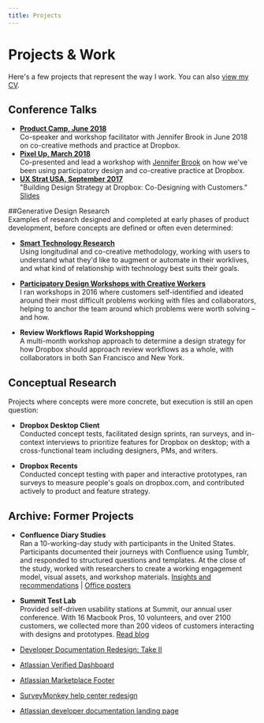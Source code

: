 ```yaml
---
title: Projects
---
```


# Projects & Work

Here's a few projects that represent the way I work. You can also [view my CV](/resume/).

## Conference Talks

* [**Product Camp, June 2018**](https://2018.productcamp.pl/) <br> Co-speaker and workshop facilitator with Jennifer Brook in June 2018 on co-creative methods and practice at Dropbox.  
* [**Pixel Up, March 2018**](https://pixelup.co.za/) <br> Co-presented and lead a workshop with [Jennifer Brook](http://jenniferbrook.com/) on how we've been using participatory design and co-creative practice at Dropbox.  
* [**UX Strat USA, September 2017**](http://www.uxstrat.com/usa/) <br> "Building Design Strategy at Dropbox: Co-Designing with Customers." [Slides](https://www.slideshare.net/UXSTRAT/ux-strat-usa-2017-ruth-buchanan-codesigning-dropbox-innovations-with-customers)


##Generative Design Research  
Examples of research designed and completed at early phases of product development, before concepts are defined or often even determined: 

* [**Smart Technology Research**](/projects/smart-tech/) <br> Using longitudinal and co-creative methodology, working with users to understand what they'd like to augment or automate in their worklives, and what kind of relationship with technology best suits their goals.  

* [**Participatory Design Workshops with Creative Workers**](/projects/nyc-codesign-workshops/) <br> I ran workshops in 2016 where customers self-identified and ideated around their most difficult problems working with files and collaborators, helping to anchor the team around which problems were worth solving – and how. 

* **Review Workflows Rapid Workshopping** <br> A multi-month workshop approach to determine a design strategy for how Dropbox should approach review workflows as a whole, with collaborators in both San Francisco and New York. 



## Conceptual Research
Projects where concepts were more concrete, but execution is still an open question: 

* __Dropbox Desktop Client__  
  Conducted concept tests, facilitated design sprints, ran surveys, and in-context interviews 
  to prioritize features for Dropbox on desktop; with a cross-functional team including 
  designers, PMs, and writers.  

* __Dropbox Recents__   
  Conducted concept testing with paper and interactive prototypes, ran surveys to measure people's goals on 
  dropbox.com, and contributed actively to product and feature strategy.  




## Archive: Former Projects  

* **Confluence Diary Studies**<br>  Ran a 10-working-day study with participants in the United States. Participants documented their journeys with Confluence using Tumblr, and responded to structured questions and templates. At the close of the study, worked with researchers to create a working engagement model, visual assets, and workshop materials. <a href="/projects/efi-diary">Insights and recommendations</a> | <a href="/projects/office-posters">Office posters</a>

* **Summit Test Lab** <br>Provided self-driven usability stations at Summit, our annual user conference. With 16 Macbook Pros, 10 volunteers, and over 2100 customers, we collected more than 200 videos of customers interacting with designs and prototypes. [Read blog](http://blogs.atlassian.com/2014/10/user-testing-atlassian-summit/)  

* [Developer Documentation Redesign: Take II](/projects/dac-redesign-take-two/)

* [Atlassian Verified Dashboard](/projects/atlassian-verified-dashboard/)

* [Atlassian Marketplace Footer](/projects/marketplace-footer/)

* [SurveyMonkey help center redesign](/projects/surveymonkey-help-center/)

* [Atlassian developer documentation landing page](/projects/dac-redesign/)